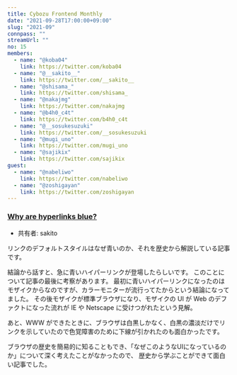 ```yaml
---
title: Cybozu Frontend Monthly
date: "2021-09-28T17:00:00+09:00"
slug: "2021-09"
connpass: ""
streamUrl: ""
no: 15
members:
  - name: "@koba04"
    link: https://twitter.com/koba04
  - name: "@__sakito__"
    link: https://twitter.com/__sakito__
  - name: "@shisama_"
    link: https://twitter.com/shisama_
  - name: "@nakajmg"
    link: https://twitter.com/nakajmg
  - name: "@b4h0_c4t"
    link: https://twitter.com/b4h0_c4t
  - name: "@__sosukesuzuki"
    link: https://twitter.com/__sosukesuzuki
  - name: "@mugi_uno"
    link: https://twitter.com/mugi_uno
  - name: "@sajikix"
    link: https://twitter.com/sajikix
guest:
  - name: "@nabeliwo"
    link: https://twitter.com/nabeliwo
  - name: "@zoshigayan"
    link: https://twitter.com/zoshigayan
---
```


### [Why are hyperlinks blue?](https://blog.mozilla.org/en/internet-culture/deep-dives/why-are-hyperlinks-blue/)

- 共有者: sakito

リンクのデフォルトスタイルはなぜ青いのか、それを歴史から解説している記事です。

結論から話すと、急に青いハイパーリンクが登場したらしいです。
このことについて記事の最後に考察があります。
最初に青いハイパーリンクになったのはモザイクからなのですが、カラーモニターが流行ってたからという結論になってました。
その後モザイクが標準ブラウザになり、モザイクの UI が Web のデファクトになった流れが IE や Netscape に受けつがれたという見解。

あと、WWW ができたときに、ブラウザは白黒しかなく、白黒の濃淡だけでリンクを示していたので色覚障害のために下線が引かれたのも面白かったです。

ブラウザの歴史を簡易的に知ることもでき、「なぜこのようなUIになっているのか」について深く考えたことがなかったので、
歴史から学ぶことができて面白い記事でした。
